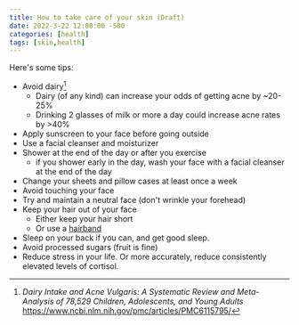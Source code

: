 ```yaml
---
title: How to take care of your skin (Draft) 
date: 2022-3-22 12:00:00 -500
categories: [health]
tags: [skin,health]
---
```


Here's some tips:
* Avoid dairy[^fn1]
    - Dairy (of any kind) can increase your odds of getting acne by ~20-25%
    - Drinking 2 glasses of milk or more a day could increase acne rates by >40%
* Apply sunscreen to your face before going outside
* Use a facial cleanser and moisturizer
* Shower at the end of the day or after you exercise
    * if you shower early in the day, wash your face with a facial cleanser at the end of the day
* Change your sheets and pillow cases at least once a week 
* Avoid touching your face
* Try and maintain a neutral face (don't wrinkle your forehead)
* Keep your hair out of your face
    * Either keep your hair short
    * Or use a [hairband](https://www.amazon.com/gp/product/B07VFYM5B5/ref=ppx_yo_dt_b_search_asin_title?ie=UTF8&psc=1) 
* Sleep on your back if you can, and get good sleep.
* Avoid processed sugars (fruit is fine)
* Reduce stress in your life. Or more accurately, reduce consistently elevated levels of cortisol.

[^fn1]: *Dairy Intake and Acne Vulgaris: A Systematic Review and Meta-Analysis of 78,529 Children, Adolescents, and Young Adults* <https://www.ncbi.nlm.nih.gov/pmc/articles/PMC6115795/>